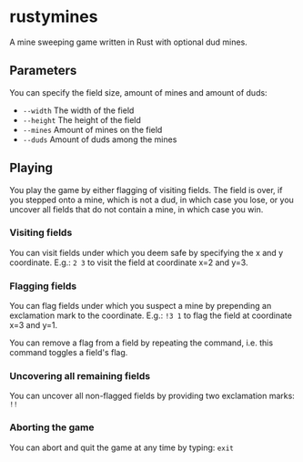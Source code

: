 # rustymines
A mine sweeping game written in Rust with optional dud mines.

## Parameters
You can specify the field size, amount of mines and amount of duds:

* `--width` The width of the field
* `--height` The height of the field
* `--mines` Amount of mines on the field
* `--duds` Amount of duds among the mines

## Playing
You play the game by either flagging of visiting fields.
The field is over, if you stepped onto a mine, which is not a dud, in which case you lose,
or you uncover all fields that do not contain a mine, in which case you win. 

### Visiting fields
You can visit fields under which you deem safe by specifying the x and y coordinate.
E.g.: `2 3` to visit the field at coordinate x=2 and y=3.

### Flagging fields
You can flag fields under which you suspect a mine by prepending an exclamation
mark to the coordinate. E.g.: `!3 1` to flag the field at coordinate x=3 and y=1.

You can remove a flag from a field by repeating the command, i.e. this command toggles a field's flag.

### Uncovering all remaining fields
You can uncover all non-flagged fields by providing two exclamation marks: `!!`

### Aborting the game
You can abort and quit the game at any time by typing: `exit`
